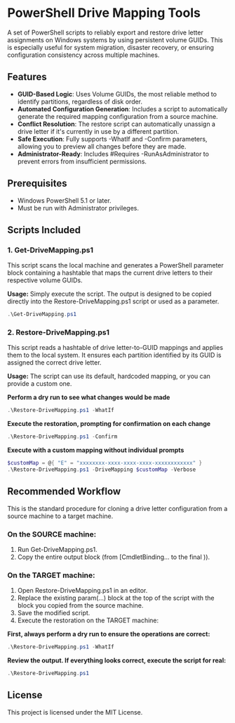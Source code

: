 # PowerShell Drive Mapping Tools

A set of PowerShell scripts to reliably export and restore drive letter assignments on Windows systems by using persistent volume GUIDs. This is especially useful for system migration, disaster recovery, or ensuring configuration consistency across multiple machines.

## Features

- **GUID-Based Logic**: Uses Volume GUIDs, the most reliable method to identify partitions, regardless of disk order.
- **Automated Configuration Generation**: Includes a script to automatically generate the required mapping configuration from a source machine.
- **Conflict Resolution**: The restore script can automatically unassign a drive letter if it's currently in use by a different partition.
- **Safe Execution**: Fully supports -WhatIf and -Confirm parameters, allowing you to preview all changes before they are made.
- **Administrator-Ready**: Includes #Requires -RunAsAdministrator to prevent errors from insufficient permissions.

## Prerequisites

- Windows PowerShell 5.1 or later.
- Must be run with Administrator privileges.

## Scripts Included

### 1. Get-DriveMapping.ps1

This script scans the local machine and generates a PowerShell parameter block containing a hashtable that maps the current drive letters to their respective volume GUIDs.

**Usage:**
Simply execute the script. The output is designed to be copied directly into the Restore-DriveMapping.ps1 script or used as a parameter.

```powershell
.\Get-DriveMapping.ps1
```

### 2. Restore-DriveMapping.ps1

This script reads a hashtable of drive letter-to-GUID mappings and applies them to the local system. It ensures each partition identified by its GUID is assigned the correct drive letter.

**Usage:**
The script can use its default, hardcoded mapping, or you can provide a custom one.

**Perform a dry run to see what changes would be made**
```powershell
.\Restore-DriveMapping.ps1 -WhatIf
```

**Execute the restoration, prompting for confirmation on each change**
```powershell
.\Restore-DriveMapping.ps1 -Confirm
```

**Execute with a custom mapping without individual prompts**
```powershell
$customMap = @{ "E" = "xxxxxxxx-xxxx-xxxx-xxxx-xxxxxxxxxxxx" }
.\Restore-DriveMapping.ps1 -DriveMapping $customMap -Verbose
```

## Recommended Workflow

This is the standard procedure for cloning a drive letter configuration from a source machine to a target machine.

### On the SOURCE machine:
1. Run Get-DriveMapping.ps1.
2. Copy the entire output block (from [CmdletBinding... to the final )).

### On the TARGET machine:
1. Open Restore-DriveMapping.ps1 in an editor.
2. Replace the existing param(...) block at the top of the script with the block you copied from the source machine.
3. Save the modified script.
4. Execute the restoration on the TARGET machine:

**First, always perform a dry run to ensure the operations are correct:**
```powershell
.\Restore-DriveMapping.ps1 -WhatIf
```

**Review the output. If everything looks correct, execute the script for real:**
```powershell
.\Restore-DriveMapping.ps1
```

## License

This project is licensed under the MIT License.